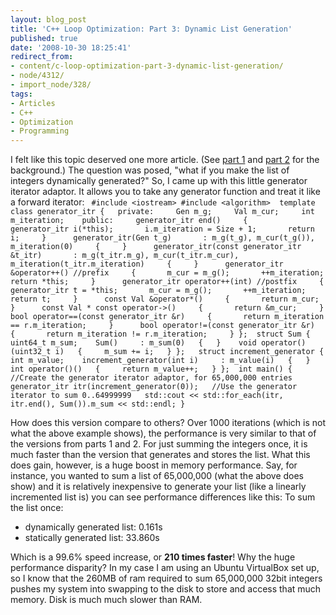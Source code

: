 ```yaml
---
layout: blog_post
title: 'C++ Loop Optimization: Part 3: Dynamic List Generation'
published: true
date: '2008-10-30 18:25:41'
redirect_from:
- content/c-loop-optimization-part-3-dynamic-list-generation/
- node/4312/
- import_node/328/
tags:
- Articles
- C++
- Optimization
- Programming
---
```


I felt like this topic deserved one more article. (See [part 1](/import_node/323) and [part 2](/import_node/325) for the background.) The question was posed, "what if you make the list of integers dynamically generated?" So, I came up with this little generator iterator adaptor. It allows you to take any generator function and treat it like a forward iterator: ` #include <iostream> #include <algorithm>  template class generator_itr {   private:     Gen m_g;     Val m_cur;     int m_iteration;    public:     generator_itr end()     {       generator_itr i(*this);       i.m_iteration = Size + 1;       return i;     }      generator_itr(Gen t_g)       : m_g(t_g), m_cur(t_g()), m_iteration(0)     {     }      generator_itr(const generator_itr &t_itr)       : m_g(t_itr.m_g), m_cur(t_itr.m_cur), m_iteration(t_itr.m_iteration)     {     }      generator_itr &operator++() //prefix     {       m_cur = m_g();       ++m_iteration;       return *this;     }      generator_itr operator++(int) //postfix     {       generator_itr t = *this;       m_cur = m_g();       ++m_iteration;       return t;     }      const Val &operator*()     {       return m_cur;     }      const Val * const operator->()     {       return &m_cur;     }      bool operator==(const generator_itr &r)     {       return m_iteration == r.m_iteration;     }      bool operator!=(const generator_itr &r)     {       return m_iteration != r.m_iteration;     } };  struct Sum {   uint64_t m_sum;    Sum()     : m_sum(0)   {   }    void operator()(uint32_t i)   {     m_sum += i;   } };   struct increment_generator {   int m_value;    increment_generator(int i)     : m_value(i)   {   }    int operator()()   {     return m_value++;   } };  int main() {   //Create the generator iterator adaptor, for 65,000,000 entries   generator_itr itr(increment_generator(0));   //Use the generator iterator to sum 0..64999999   std::cout << std::for_each(itr, itr.end(), Sum()).m_sum << std::endl; }`

How does this version compare to others? Over 1000 iterations (which is not what the above example shows), the performance is very similar to that of the versions from parts 1 and 2. For just summing the integers once, it is much faster than the version that generates and stores the list. What this does gain, however, is a huge boost in memory performance. Say, for instance, you wanted to sum a list of 65,000,000 (what the above does show) and it is relatively inexpensive to generate your list (like a linearly incremented list is) you can see performance differences like this: To sum the list once:

-   dynamically generated list: 0.161s
-   statically generated list: 33.860s

Which is a 99.6% speed increase, or **210 times faster**! Why the huge performance disparity? In my case I am using an Ubuntu VirtualBox set up, so I know that the 260MB of ram required to sum 65,000,000 32bit integers pushes my system into swapping to the disk to store and access that much memory. Disk is much much slower than RAM.
